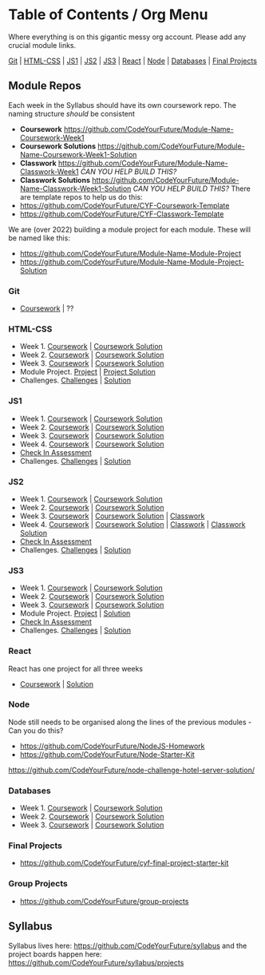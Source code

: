 # Table of Contents / Org Menu
Where everything is on this gigantic messy org account. Please add any crucial module links.

[Git](#git) | [HTML-CSS](#html-css) | [JS1](#js1) | [JS2](#js2) | [JS3](#js3) | [React](#react) | [Node](#node) | [Databases](#databases) | [Final Projects](#final-projects)

## Module Repos
Each week in the Syllabus should have its own coursework repo. The naming structure _should_ be consistent
- **Coursework** https://github.com/CodeYourFuture/Module-Name-Coursework-Week1
- **Coursework Solutions** https://github.com/CodeYourFuture/Module-Name-Coursework-Week1-Solution
- **Classwork** https://github.com/CodeYourFuture/Module-Name-Classwork-Week1 _CAN YOU HELP BUILD THIS?_
- **Classwork Solutions** https://github.com/CodeYourFuture/Module-Name-Classwork-Week1-Solution _CAN YOU HELP BUILD THIS?_
There are template repos to help us do this: 
- https://github.com/CodeYourFuture/CYF-Coursework-Template 
- https://github.com/CodeYourFuture/CYF-Classwork-Template

We are (over 2022) building a module project for each module. These will be named like this:
- https://github.com/CodeYourFuture/Module-Name-Module-Project
- https://github.com/CodeYourFuture/Module-Name-Module-Project-Solution

### Git 
- [Coursework](https://github.com/CodeYourFuture/Git-CLI-Coursework) | ??
### HTML-CSS
- Week 1. [Coursework](https://github.com/CodeYourFuture/HTML-CSS-Coursework-Week1) | [Coursework Solution](https://github.com/CodeYourFuture/HTML-CSS-Coursework-Week1-Solution)
- Week 2. [Coursework](https://github.com/CodeYourFuture/HTML-CSS-Coursework-Week2) | [Coursework Solution](https://github.com/CodeYourFuture/HTML-CSS-Coursework-Week2-Solution)
- Week 3. [Coursework](https://github.com/CodeYourFuture/HTML-CSS-Coursework-Week3) | [Coursework Solution](https://github.com/CodeYourFuture/HTML-CSS-Coursework-Week3-Solution)
- Module Project. [Project](https://github.com/CodeYourFuture/HTML-CSS-Module-Project) | [Project Solution](https://github.com/CodeYourFuture/HTML-CSS-Module-Project-Solution)
- Challenges. [Challenges](https://github.com/CodeYourFuture/HTML-CSS-Challenges) | [Solution](https://github.com/CodeYourFuture/HTML-CSS-Challenges-Solution)
### JS1
- Week 1. [Coursework]( https://github.com/CodeYourFuture/JavaScript-Core-1-Coursework-Week1) | [Coursework Solution]( https://github.com/CodeYourFuture/JavaScript-Core-1-Coursework-Week1-Solution)
- Week 2. [Coursework]( https://github.com/CodeYourFuture/JavaScript-Core-1-Coursework-Week2) | [Coursework Solution]( https://github.com/CodeYourFuture/JavaScript-Core-1-Coursework-Week2-Solution)
- Week 3. [Coursework]( https://github.com/CodeYourFuture/JavaScript-Core-1-Coursework-Week3) | [Coursework Solution]( https://github.com/CodeYourFuture/JavaScript-Core-1-Coursework-Week3-Solution)
- Week 4. [Coursework]( https://github.com/CodeYourFuture/JavaScript-Core-1-Coursework-Week4) | [Coursework Solution]( https://github.com/CodeYourFuture/JavaScript-Core-1-Coursework-Week4-Solution)
- [Check In Assessment](https://github.com/CodeYourFuture/JavaScript-Core-1-Assessment)
- Challenges. [Challenges](https://github.com/CodeYourFuture/JavaScript-Core-1-Challenges) | [Solution](https://github.com/CodeYourFuture/JavaScript-Core-1-Challenges-Solution)
### JS2
- Week 1. [Coursework]( https://github.com/CodeYourFuture/JavaScript-Core-2-Coursework-Week1) | [Coursework Solution]( https://github.com/CodeYourFuture/JavaScript-Core-2-Coursework-Week1-Solution)
- Week 2. [Coursework]( https://github.com/CodeYourFuture/JavaScript-Core-2-Coursework-Week2) | [Coursework Solution]( https://github.com/CodeYourFuture/JavaScript-Core-2-Coursework-Week2-Solution)
- Week 3. [Coursework]( https://github.com/CodeYourFuture/JavaScript-Core-2-Coursework-Week3) | [Coursework Solution]( https://github.com/CodeYourFuture/JavaScript-Core-2-Coursework-Week3-Solution) | [Classwork]( https://github.com/CodeYourFuture/JavaScript-Core-2-Classwork-Week3)
- Week 4. [Coursework]( https://github.com/CodeYourFuture/JavaScript-Core-2-Coursework-Week4) | [Coursework Solution]( https://github.com/CodeYourFuture/JavaScript-Core-2-Coursework-Week4-Solution) | [Classwork]( https://github.com/CodeYourFuture/JavaScript-Core-2-Classwork-Week4) | [Classwork Solution]( https://github.com/CodeYourFuture/JavaScript-Core-2-Classwork-Week4-Solution)
- [Check In Assessment](https://github.com/CodeYourFuture/JavaScript-Core-2-Assessment)
- Challenges. [Challenges](https://github.com/CodeYourFuture/JavaScript-Core-2-Challenges) | [Solution](https://github.com/CodeYourFuture/JavaScript-Core-2-Challenges-Solution)
### JS3
- Week 1. [Coursework](https://github.com/CodeYourFuture/JavaScript-Core-3-Coursework-Week1) | [Coursework Solution]( https://github.com/CodeYourFuture/JavaScript-Core-3-Coursework-Week1-Solution)
- Week 2. [Coursework](https://github.com/CodeYourFuture/JavaScript-Core-3-Coursework-Week2) | [Coursework Solution]( https://github.com/CodeYourFuture/JavaScript-Core-3-Coursework-Week2-Solution)
- Week 3. [Coursework](https://github.com/CodeYourFuture/JavaScript-Core-3-Coursework-Week3) | [Coursework Solution]( https://github.com/CodeYourFuture/JavaScript-Core-3-Coursework-Week3-Solution)
- Module Project. [Project](https://github.com/CodeYourFuture/tv-show-dom-project) | [Solution](https://github.com/CodeYourFuture/tv-show-dom-project-solution)
- [Check In Assessment](https://github.com/CodeYourFuture/JavaScript-Core-3-Assessment)
- Challenges. [Challenges](https://github.com/CodeYourFuture/JavaScript-Core-3-Challenges) | [Solution](https://github.com/CodeYourFuture/JavaScript-Core-3-Challenges-Solution)

### React
React has one project for all three weeks
- [Coursework](https://github.com/CodeYourFuture/CYF-React-Coursework) | [Solution](https://github.com/CodeYourFuture/CYF-React-Coursework-Solution) 
### Node
Node still needs to be organised along the lines of the previous modules - Can you do this?
- https://github.com/CodeYourFuture/NodeJS-Homework 
- https://github.com/CodeYourFuture/Node-Starter-Kit

https://github.com/CodeYourFuture/node-challenge-hotel-server-solution/

### Databases
- Week 1. [Coursework](https://github.com/CodeYourFuture/SQL-Coursework-Week1) | [Coursework Solution]( https://github.com/CodeYourFuture/SQL-Coursework-Week-Solution)
- Week 2. [Coursework](https://github.com/CodeYourFuture/SQL-Coursework-Week2) | [Coursework Solution]( https://github.com/CodeYourFuture/SQL-Coursework-Week2-Solution)
- Week 3. [Coursework](https://github.com/CodeYourFuture/SQL-Coursework-Week3) | [Coursework Solution]( https://github.com/CodeYourFuture/SQL-Coursework-Week3-Solution)
### Final Projects
- https://github.com/CodeYourFuture/cyf-final-project-starter-kit 

### Group Projects
- https://github.com/CodeYourFuture/group-projects

## Syllabus
Syllabus lives here: https://github.com/CodeYourFuture/syllabus and the project boards happen here: https://github.com/CodeYourFuture/syllabus/projects
